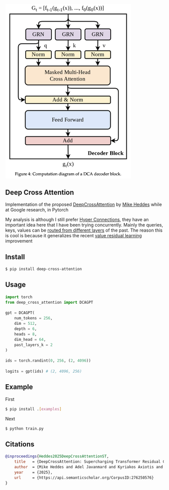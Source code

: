 <img src="./fig4.png" width="400px"></img>

## Deep Cross Attention

Implementation of the proposed [DeepCrossAttention](https://arxiv.org/abs/2502.06785) by [Mike Heddes](https://www.mikeheddes.nl/) while at Google research, in Pytorch

My analysis is although I still prefer [Hyper Connections](https://arxiv.org/abs/2409.19606), they have an important idea here that I have been trying concurrently. Mainly the queries, keys, values can be [routed from different layers](https://github.com/lucidrains/x-transformers/blob/main/x_transformers/x_transformers.py#L1226) of the past. The reason this is cool is because it generalizes the recent [value residual learning](https://arxiv.org/abs/2410.17897) improvement

## Install

```bash
$ pip install deep-cross-attention
```

## Usage

```python
import torch
from deep_cross_attention import DCAGPT

gpt = DCAGPT(
    num_tokens = 256,
    dim = 512,
    depth = 6,
    heads = 8,
    dim_head = 64,
    past_layers_k = 2
)

ids = torch.randint(0, 256, (2, 4096))

logits = gpt(ids) # (2, 4096, 256)
```

## Example

First

```bash
$ pip install .[examples]
```

Next

```bash
$ python train.py
```

## Citations

```bibtex
@inproceedings{Heddes2025DeepCrossAttentionST,
    title   = {DeepCrossAttention: Supercharging Transformer Residual Connections},
    author  = {Mike Heddes and Adel Javanmard and Kyriakos Axiotis and Gang Fu and MohammadHossein Bateni and Vahab S. Mirrokni},
    year    = {2025},
    url     = {https://api.semanticscholar.org/CorpusID:276250576}
}
```
